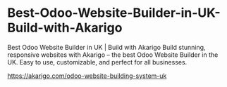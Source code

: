# Best-Odoo-Website-Builder-in-UK-Build-with-Akarigo
Best Odoo Website Builder in UK | Build with Akarigo
Build stunning, responsive websites with Akarigo – the best Odoo Website Builder in the UK. Easy to use, customizable, and perfect for all businesses.

https://akarigo.com/odoo-website-building-system-uk
